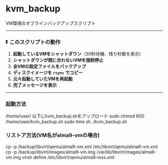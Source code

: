 # kvm_backup
VM環境のオフラインバックアップスクリプト

---

### **⏬ このスクリプトの動作**
1. **起動しているVMをシャットダウン**（30秒待機、残り秒数を表示）
2. **シャットダウンが間に合わないVMを強制停止**
3. **全VMの設定ファイルをバックアップ**
4. **ディスクイメージを `rsync` でコピー**
5. **元々起動していたVMを再起動**
6. **完了メッセージを表示**

---

### 起動方法
/home/user/
以下にkvm_backup.shをアップロード
sudo chmod 600 /home/user/kvm_backup.sh
sudo time sh ./kvm_backup.sh

### リストア方法(VM名がalma9-vmの場合)
cp -p /backup/libvirt/qemu/alma9-vm.xml /etc/libvirt/qemu/alma9-vm.xml
cp -p /backup/libvirt/images/alma9-vm.img /var/lib/libvirt/images/alma9-vm.img
virsh define /etc/libvirt/qemu/alma9-inss.xml
